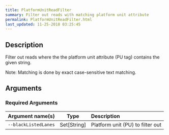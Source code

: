 ```yaml
---
title: PlatformUnitReadFilter
summary: Filter out reads with matching platform unit attribute
permalink: PlatformUnitReadFilter.html
last_updated: 11-25-2018 03:25:45
---
```



## Description

Filter out reads where the the platform unit attribute (PU tag) contains the given string.

 <p>Note: Matching is done by exact case-sensitive text matching.</p>

## Arguments

### Required Arguments

| Argument name(s) | Type | Description |
| :--------------- | :--: | :------ |
| `--blackListedLanes` | Set[String] | Platform unit (PU) to filter out |


